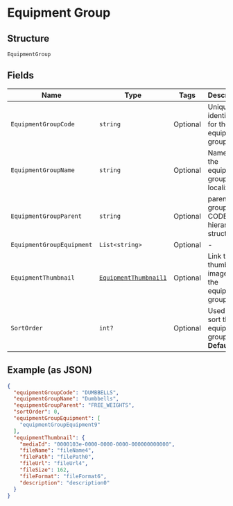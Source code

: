 
# Equipment Group

## Structure

`EquipmentGroup`

## Fields

| Name | Type | Tags | Description |
|  --- | --- | --- | --- |
| `EquipmentGroupCode` | `string` | Optional | Unique identifier for the equipment group. |
| `EquipmentGroupName` | `string` | Optional | Name of the equipment group, localized. |
| `EquipmentGroupParent` | `string` | Optional | parent group CODE for hierarchical structuring. |
| `EquipmentGroupEquipment` | `List<string>` | Optional | - |
| `EquipmentThumbnail` | [`EquipmentThumbnail1`](../../doc/models/equipment-thumbnail-1.md) | Optional | Link to the thumbnail image for the equipment group. |
| `SortOrder` | `int?` | Optional | Used to sort the equipment groups<br>**Default**: `0` |

## Example (as JSON)

```json
{
  "equipmentGroupCode": "DUMBBELLS",
  "equipmentGroupName": "Dumbbells",
  "equipmentGroupParent": "FREE_WEIGHTS",
  "sortOrder": 0,
  "equipmentGroupEquipment": [
    "equipmentGroupEquipment9"
  ],
  "equipmentThumbnail": {
    "mediaId": "0000103e-0000-0000-0000-000000000000",
    "fileName": "fileName4",
    "filePath": "filePath0",
    "fileUrl": "fileUrl4",
    "fileSize": 162,
    "fileFormat": "fileFormat6",
    "description": "description0"
  }
}
```

